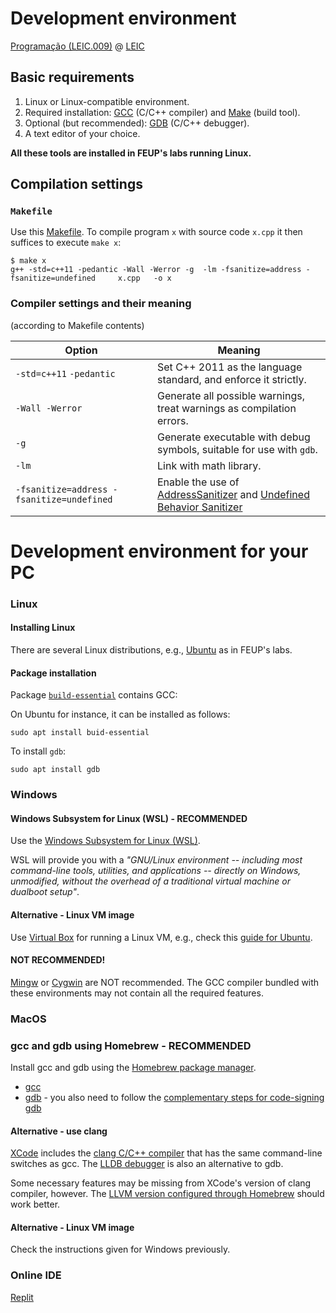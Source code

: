 # Development environment

[Programação (LEIC.009)](https://moodle.up.pt/course/view.php?id=4083) @ [LEIC](https://paginas.fe.up.pt/~estudar/cursos/licenciatura-engenharia-informatica/)

## Basic requirements

1. Linux or Linux-compatible environment.
2. Required installation: [GCC](https://gcc.gnu.org) (C/C++ compiler) and [Make](https://www.gnu.org/software/make/) (build tool).
3. Optional (but recommended): [GDB](https://www.sourceware.org/gdb/) (C/C++ debugger).
4. A text editor of your choice. 

__All these tools are installed in FEUP's labs running Linux.__
 
## Compilation settings

### `Makefile`

Use this [Makefile](Makefile). To compile program `x` with source code `x.cpp` it then suffices to execute `make x`:

```
$ make x
g++ -std=c++11 -pedantic -Wall -Werror -g  -lm -fsanitize=address -fsanitize=undefined     x.cpp   -o x
```

### Compiler settings and their meaning

(according to Makefile contents) 

Option |  Meaning
-------|----------
`-std=c++11` `-pedantic` | Set C++ 2011 as the language standard, and enforce it strictly.
`-Wall -Werror` | Generate all possible warnings, treat warnings as compilation errors.
`-g`   | Generate executable with debug symbols, suitable for use with `gdb`.
`-lm` | Link with math library.
`-fsanitize=address -fsanitize=undefined`| Enable the use of [AddressSanitizer](https://github.com/google/sanitizers/wiki/AddressSanitizer) and [Undefined Behavior Sanitizer](https://clang.llvm.org/docs/UndefinedBehaviorSanitizer.html)


# Development environment for your PC

### Linux

#### Installing Linux

There are several Linux distributions, e.g., [Ubuntu](https://ubuntu.com/tutorials/install-ubuntu-desktop#1-overview) as in FEUP's labs.

#### Package installation

Package [`build-essential`](https://packages.ubuntu.com/focal/build-essential) contains GCC:

On Ubuntu for instance, it can be installed as follows:

```
sudo apt install buid-essential 
```

To install `gdb`:

```
sudo apt install gdb
```

### Windows

#### Windows Subsystem for Linux (WSL) - RECOMMENDED 

Use the [Windows Subsystem for Linux (WSL)](https://docs.microsoft.com/en-us/windows/wsl/about).

WSL will provide you with a _"GNU/Linux environment -- including most command-line tools, utilities, and applications -- directly on Windows, unmodified, without the overhead of a traditional virtual machine or dualboot setup"_.

#### Alternative - Linux VM image

Use [Virtual Box](https://www.virtualbox.org/) for running a Linux VM,
e.g., check this [guide for Ubuntu](https://ubuntu.com/tutorials/how-to-run-ubuntu-desktop-on-a-virtual-machine-using-virtualbox#1-overview).


#### NOT RECOMMENDED!

[Mingw](https://www.mingw-w64.org/) or [Cygwin](http://cygwin.com/) are NOT recommended. The GCC compiler bundled with these environments may not 
contain all the required features. 


### MacOS

### gcc and gdb using Homebrew - RECOMMENDED

Install gcc and gdb using the [Homebrew package manager](https://brew.sh/).

- [gcc](https://formulae.brew.sh/formula/gcc#default)
- [gdb](https://formulae.brew.sh/formula/gdb#default) - you also need to follow the [complementary steps for code-signing gdb](https://sourceware.org/gdb/wiki/PermissionsDarwin)


#### Alternative - use clang

[XCode](https://developer.apple.com/xcode/) includes the [clang C/C++ compiler](https://clang.llvm.org/) that has the same command-line switches as gcc. The [LLDB debugger](https://lldb.llvm.org/) is also an alternative to gdb. 

Some necessary features may be missing from XCode's version of clang compiler, however. The [LLVM version configured through Homebrew](https://formulae.brew.sh/formula/llvm#default) should work better.

#### Alternative - Linux VM image

Check the instructions given for Windows previously.

### Online IDE

[Replit](https://replit.com)

